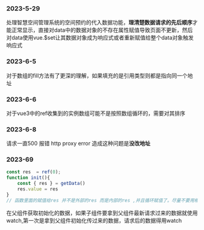 ### 2023-5-29

处理智慧空间管理系统的空间预约的代入数据功能，**理清楚数据请求的先后顺序**才能正常显示，直接对data中的数据对象的不存在属性赋值导致页面不更新，然后对data使用vue.$set让其数据对象成为响应式或者重新赋值给整个data对象触发响应式

### 2023-6-5

对于数组的fill方法有了更深的理解，如果填充的是引用类型则都是指向同一个地址

### 2023-6-6

对于vue3中的ref收集到的实例数组可能不是按照数组循环的，需要对其排序

### 2023-6-8

请求一直500  报错 http proxy error 造成这种问题是**没改地址**

### 2023-69

```js
const res  = ref(0);
function init(){
    const { res } = getData()
    res.value = res
}
// 函数里面的赋值给res 并不是外部的res 而是内部的res ,并且循环赋值了。尽量不要用相同的名字
```

在父组件获取初始化的数据，如果子组件要拿到父组件最新请求过来的数据就使用watch,第一次是拿到父组件初始化传过来的数据，请求后的数据得用watch

